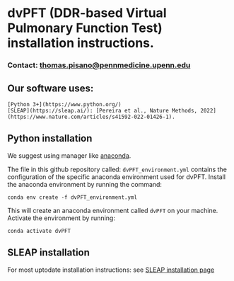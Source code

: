 # dvPFT (DDR-based Virtual Pulmonary Function Test) installation instructions.
### Contact: thomas.pisano@pennmedicine.upenn.edu


## Our software uses:
    [Python 3+](https://www.python.org/)
    [SLEAP](https://sleap.ai/): [Pereira et al., Nature Methods, 2022](https://www.nature.com/articles/s41592-022-01426-1).

## Python installation
We suggest using manager like [anaconda](https://www.anaconda.com/download/).

The file in this github repository called: `dvPFT_environment.yml` contains the configuration of the specific anaconda environment used for dvPFT. Install the anaconda environment by running the command:
```
conda env create -f dvPFT_environment.yml
```
This will create an anaconda environment called `dvPFT` on your machine. Activate the environment by running:
```
conda activate dvPFT
```

## SLEAP installation
For most uptodate installation instructions: see [SLEAP installation page](https://sleap.ai/installation.html)
